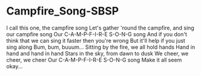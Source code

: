 # Campfire_Song-SBSP
I call this one, the campfire song 
Let's gather 'round the campfire, and sing our campfire song
Our C-A-M-P-F-I-R-E S-O-N-G song
And if you don't think that we can sing it faster then you're wrong
But it'll help if you just sing along
Bum, bum, buuum...
Sitting by the fire, we all hold hands 
Hand in hand and hand in hand 
Stars in the sky, from dawn to dusk
We cheer, we cheer, we cheer
Our C-A-M-P-F-I-R-E S-O-N-G song 
Make it all seem okay...
